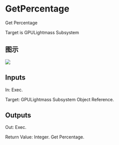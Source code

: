 # GetPercentage

Get Percentage

Target is GPULightmass Subsystem

## 图示

![]($-20221218-19153980.png)

## Inputs

In: Exec.

Target: GPULightmass Subsystem Object Reference.  

## Outputs

Out: Exec.

Return Value: Integer. Get Percentage.

